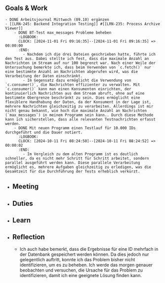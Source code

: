 ## Goals & Work
	- DONE Arbeitsjournal Mittwoch (09.10) ergänzen
	- [[LRN-245: Backend Integration Testing]] #[[LRN-235: Process Archive Viewer]]
		- DONE BT-Test max_messages Probleme beheben
		  :LOGBOOK:
		  CLOCK: [2024-11-01 Fri 09:16:35]--[2024-11-01 Fri 09:16:35] =>  00:00:00
		  :END:
			- Nachdem ich die drei Dateien geschrieben hatte, führte ich den Test aus. Dabei stellte ich fest, dass die maximale Anzahl an Nachrichten im Stream auf nur 100 begrenzt war. Nach einer Weile der Untersuchung bemerkte ich, dass beim Verwenden von `c.fetch()` nur eine bestimmte Anzahl an Nachrichten abgerufen wird, was die Verarbeitung der Daten einschränkt.
			- Im Gegensatz dazu ermöglicht die Verwendung von `c.consumer()`, die Nachrichten effizienter zu verwalten. Mit `c.consumer()` kann man einen Konsumenten einrichten, der kontinuierlich Nachrichten aus dem Stream abruft, ohne auf eine bestimmte Obergrenze beschränkt zu sein. Dies ermöglicht eine flexiblere Handhabung der Daten, da der Konsument in der Lage ist, mehrere Nachrichten gleichzeitig zu verarbeiten. Allerdings ist mir nicht genau bekannt, wie hoch die maximale Anzahl an Nachrichten (`max_messages`) in meinem Programm sein kann.. Durch diese Methode kann ich sicherstellen, dass alle relevanten Testnachrichten erfasst werden.
		- DONE Mit neuen Programm einen Testlauf für 10.000 IDs durchgeführt und die Dauer notiert.
		  :LOGBOOK:
		  CLOCK: [2024-10-11 Fri 08:24:50]--[2024-10-11 Fri 08:24:52] =>  00:00:02
		  :END:
			- Im Vergleich zu dem alten Programm ist es deutlich schneller, da es nicht mehr Schritt für Schritt arbeitet, sondern parallel ausgeführt werden kann. Diese parallele Verarbeitung ermöglicht es, mehrere Aufgaben gleichzeitig zu erledigen, was die Gesamtzeit für die Durchführung der Tests erheblich verkürzt.
- ## Meeting
- ## Duties
- ## Learn
- ## Reflection
	- Ich auch habe bemerkt, dass die Ergebnisse für eine ID mehrfach in der Datenbank gespeichert werden können. Da dies jedoch nur gelegentlich auftritt, konnte ich das Problem bisher nicht identifizieren, um es zu beheben. Ich werde das morgen genauer beobachten und versuchen, die Ursache für das Problem zu identifizieren, damit ich eine geeignete Lösung finden kann.